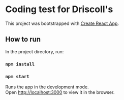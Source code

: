 # Coding test for Driscoll's

This project was bootstrapped with [Create React App](https://github.com/facebook/create-react-app).

## How to run

In the project directory, run:

### `npm install`

### `npm start`

Runs the app in the development mode.\
Open [http://localhost:3000](http://localhost:3000) to view it in the browser.